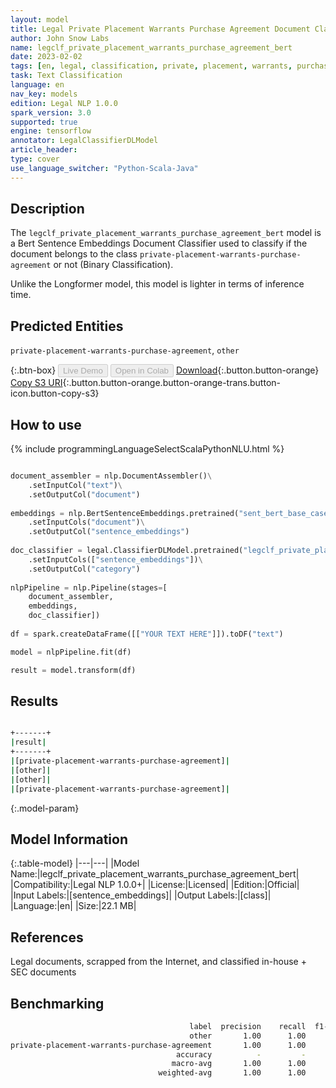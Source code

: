 ```yaml
---
layout: model
title: Legal Private Placement Warrants Purchase Agreement Document Classifier (Bert Sentence Embeddings)
author: John Snow Labs
name: legclf_private_placement_warrants_purchase_agreement_bert
date: 2023-02-02
tags: [en, legal, classification, private, placement, warrants, purchase, agreement, licensed, bert, tensorflow]
task: Text Classification
language: en
nav_key: models
edition: Legal NLP 1.0.0
spark_version: 3.0
supported: true
engine: tensorflow
annotator: LegalClassifierDLModel
article_header:
type: cover
use_language_switcher: "Python-Scala-Java"
---
```


## Description

The `legclf_private_placement_warrants_purchase_agreement_bert` model is a Bert Sentence Embeddings Document Classifier used to classify if the document belongs to the class `private-placement-warrants-purchase-agreement` or not (Binary Classification).

Unlike the Longformer model, this model is lighter in terms of inference time.

## Predicted Entities

`private-placement-warrants-purchase-agreement`, `other`

{:.btn-box}
<button class="button button-orange" disabled>Live Demo</button>
<button class="button button-orange" disabled>Open in Colab</button>
[Download](https://s3.amazonaws.com/auxdata.johnsnowlabs.com/legal/models/legclf_private_placement_warrants_purchase_agreement_bert_en_1.0.0_3.0_1675360216586.zip){:.button.button-orange}
[Copy S3 URI](s3://auxdata.johnsnowlabs.com/legal/models/legclf_private_placement_warrants_purchase_agreement_bert_en_1.0.0_3.0_1675360216586.zip){:.button.button-orange.button-orange-trans.button-icon.button-copy-s3}

## How to use



<div class="tabs-box" markdown="1">
{% include programmingLanguageSelectScalaPythonNLU.html %}

```python

document_assembler = nlp.DocumentAssembler()\
    .setInputCol("text")\
    .setOutputCol("document")
  
embeddings = nlp.BertSentenceEmbeddings.pretrained("sent_bert_base_cased", "en")\
    .setInputCols("document")\
    .setOutputCol("sentence_embeddings")
    
doc_classifier = legal.ClassifierDLModel.pretrained("legclf_private_placement_warrants_purchase_agreement_bert", "en", "legal/models")\
    .setInputCols(["sentence_embeddings"])\
    .setOutputCol("category")
    
nlpPipeline = nlp.Pipeline(stages=[
    document_assembler, 
    embeddings,
    doc_classifier])
 
df = spark.createDataFrame([["YOUR TEXT HERE"]]).toDF("text")

model = nlpPipeline.fit(df)

result = model.transform(df)

```

</div>

## Results

```bash

+-------+
|result|
+-------+
|[private-placement-warrants-purchase-agreement]|
|[other]|
|[other]|
|[private-placement-warrants-purchase-agreement]|

```

{:.model-param}
## Model Information

{:.table-model}
|---|---|
|Model Name:|legclf_private_placement_warrants_purchase_agreement_bert|
|Compatibility:|Legal NLP 1.0.0+|
|License:|Licensed|
|Edition:|Official|
|Input Labels:|[sentence_embeddings]|
|Output Labels:|[class]|
|Language:|en|
|Size:|22.1 MB|

## References

Legal documents, scrapped from the Internet, and classified in-house + SEC documents 

## Benchmarking

```bash
                                        label  precision    recall  f1-score   support
                                        other       1.00      1.00      1.00        99
private-placement-warrants-purchase-agreement       1.00      1.00      1.00        42
                                     accuracy          -         -      1.00       141
                                    macro-avg       1.00      1.00      1.00       141
                                 weighted-avg       1.00      1.00      1.00       141
```
